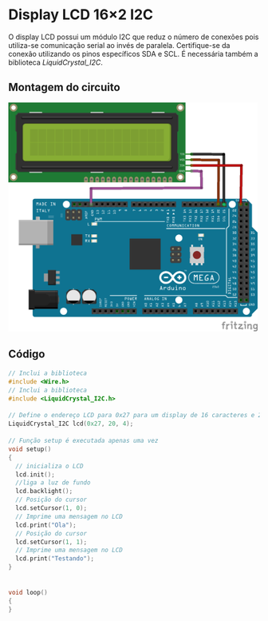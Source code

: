 # Display LCD 16×2 I2C

O display LCD possui um módulo I2C que reduz o número de conexões pois utiliza-se comunicação serial ao invés de paralela. Certifique-se da conexão utilizando os pinos específicos SDA e SCL.  É necessária também a biblioteca *LiquidCrystal_I2C*.

## Montagem do circuito

<img src = "lcd.png" alt = "Circuito lcd" width = 500 />          

## Código

```C
// Inclui a biblioteca
#include <Wire.h>
// Inclui a biblioteca
#include <LiquidCrystal_I2C.h>

// Define o endereço LCD para 0x27 para um display de 16 caracteres e 2 linhas
LiquidCrystal_I2C lcd(0x27, 20, 4);

// Função setup é executada apenas uma vez
void setup()
{
  // inicializa o LCD
  lcd.init();
  //liga a luz de fundo
  lcd.backlight();
  // Posição do cursor
  lcd.setCursor(1, 0);
  // Imprime uma mensagem no LCD
  lcd.print("Ola");
  // Posição do cursor
  lcd.setCursor(1, 1);
  // Imprime uma mensagem no LCD
  lcd.print("Testando");
}


void loop()
{
}
```
